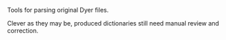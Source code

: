 Tools for parsing original Dyer files.

Clever as they may be, produced dictionaries still need manual review and correction.